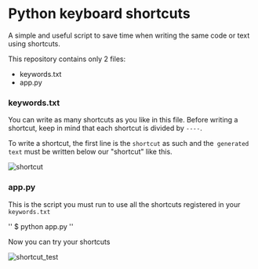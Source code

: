 # Python keyboard shortcuts

A simple and useful script to save time when writing the same code or text using shortcuts.

This repository contains only 2 files:
* keywords.txt
* app.py

### keywords.txt

You can write as many shortcuts as you like in this file.
Before writing a shortcut, keep in mind that each shortcut is divided by `----`.

To write a shortcut, the first line is the `shortcut` as such and the` generated text` must be written below our "shortcut" like this.

![shortcut](https://user-images.githubusercontent.com/26272454/99715902-d18eb000-2a7d-11eb-9f27-dc57bf3a3682.gif)

### app.py

This is the script you must run to use all the shortcuts registered in your `keywords.txt`

''
$ python app.py
''

Now you can try your shortcuts

![shortcut_test](https://user-images.githubusercontent.com/26272454/99715911-d5223700-2a7d-11eb-93ea-682a536aea44.gif)

